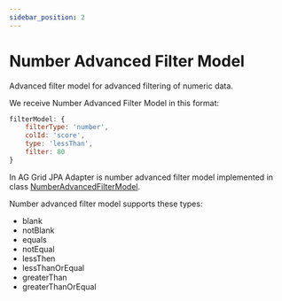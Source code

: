 ```yaml
---
sidebar_position: 2
---
```


# Number Advanced Filter Model
Advanced filter model for advanced filtering of numeric data.

We receive Number Advanced Filter Model in this format:
```javascript title="Example of received number advanced filter in filter model in request"
filterModel: {
    filterType: 'number',
    colId: 'score',
    type: 'lessThan',
    filter: 80
}
```

In AG Grid JPA Adapter is number advanced filter model implemented in class [NumberAdvancedFilterModel](https://github.com/smolcan/ag-grid-jpa-adapter/blob/main/src/main/java/io/github/smolcan/aggrid/jpa/adapter/filter/advanced/column/NumberAdvancedFilterModel.java).


Number advanced filter model supports these types:
- blank
- notBlank
- equals
- notEqual
- lessThen
- lessThanOrEqual
- greaterThan
- greaterThanOrEqual

